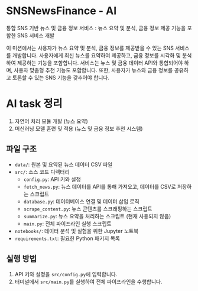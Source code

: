 # SNSNewsFinance - AI
통합 SNS 기반 뉴스 및 금융 정보 서비스 : 뉴스 요약 및 분석, 금융 정보 제공 기능을 포함한 SNS 서비스 개발

이 미션에서는 사용자가 뉴스 요약 및 분석, 금융 정보를 제공받을 수 있는 SNS 서비스를 개발합니다. 
사용자에게 최신 뉴스를 요약하여 제공하고, 금융 정보를 시각화 및 분석하여 제공하는 기능을 포함합니다. 
서비스는 뉴스 및 금융 데이터 API와 통합되어야 하며, 사용자 맞춤형 추천 기능도 포함합니다. 
또한, 사용자가 뉴스와 금융 정보를 공유하고 토론할 수 있는 SNS 기능을 갖추어야 합니다.

# AI task 정리
1. 자연어 처리 모듈 개발 (뉴스 요약)
2. 머신러닝 모델 훈련 및 적용 (뉴스 및 금융 정보 추천 시스템)

## 파일 구조

- `data/`: 원본 및 요약된 뉴스 데이터 CSV 파일
- `src/`: 소스 코드 디렉터리
  - `config.py`: API 키와 설정
  - `fetch_news.py`: 뉴스 데이터를 API를 통해 가져오고, 데이터를 CSV로 저장하는 스크립트
  - `database.py`: 데이터베이스 연결 및 데이터 삽입 로직 
  - `scrape_content.py`: 뉴스 콘텐츠를 스크래핑하는 스크립트
  - `summarize.py`: 뉴스 요약을 처리하는 스크립트 (현재 사용되지 않음)
  - `main.py`: 전체 파이프라인 실행 스크립트
- `notebooks/`: 데이터 분석 및 실험을 위한 Jupyter 노트북
- `requirements.txt`: 필요한 Python 패키지 목록

## 실행 방법

1. API 키와 설정을 `src/config.py`에 입력합니다.
2. 터미널에서 `src/main.py`를 실행하여 전체 파이프라인을 수행합니다.


